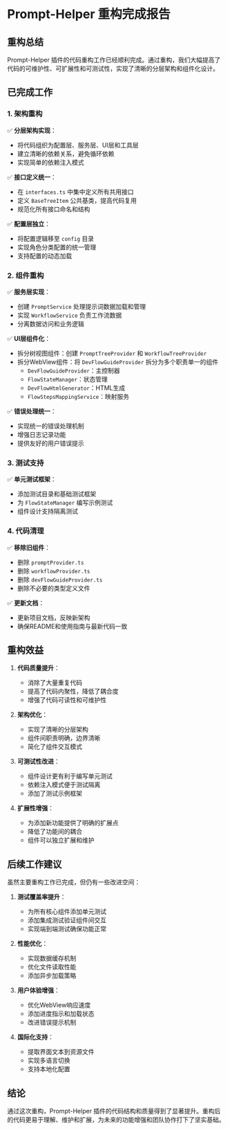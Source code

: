 # Prompt-Helper 重构完成报告

## 重构总结

Prompt-Helper 插件的代码重构工作已经顺利完成。通过重构，我们大幅提高了代码的可维护性、可扩展性和可测试性，实现了清晰的分层架构和组件化设计。

## 已完成工作

### 1. 架构重构

✅ **分层架构实现**：
- 将代码组织为配置层、服务层、UI层和工具层
- 建立清晰的依赖关系，避免循环依赖
- 实现简单的依赖注入模式

✅ **接口定义统一**：
- 在 `interfaces.ts` 中集中定义所有共用接口
- 定义 `BaseTreeItem` 公共基类，提高代码复用
- 规范化所有接口命名和结构

✅ **配置层独立**：
- 将配置逻辑移至 `config` 目录
- 实现角色分类配置的统一管理
- 支持配置的动态加载

### 2. 组件重构

✅ **服务层实现**：
- 创建 `PromptService` 处理提示词数据加载和管理
- 实现 `WorkflowService` 负责工作流数据
- 分离数据访问和业务逻辑

✅ **UI层组件化**：
- 拆分树视图组件：创建 `PromptTreeProvider` 和 `WorkflowTreeProvider`
- 拆分WebView组件：将 `DevFlowGuideProvider` 拆分为多个职责单一的组件
  - `DevFlowGuideProvider`：主控制器
  - `FlowStateManager`：状态管理
  - `DevFlowHtmlGenerator`：HTML生成
  - `FlowStepsMappingService`：映射服务

✅ **错误处理统一**：
- 实现统一的错误处理机制
- 增强日志记录功能
- 提供友好的用户错误提示

### 3. 测试支持

✅ **单元测试框架**：
- 添加测试目录和基础测试框架
- 为 `FlowStateManager` 编写示例测试
- 组件设计支持隔离测试

### 4. 代码清理

✅ **移除旧组件**：
- 删除 `promptProvider.ts`
- 删除 `workflowProvider.ts`
- 删除 `devFlowGuideProvider.ts`
- 删除不必要的类型定义文件

✅ **更新文档**：
- 更新项目文档，反映新架构
- 确保README和使用指南与最新代码一致

## 重构效益

1. **代码质量提升**：
   - 消除了大量重复代码
   - 提高了代码内聚性，降低了耦合度
   - 增强了代码可读性和可维护性

2. **架构优化**：
   - 实现了清晰的分层架构
   - 组件间职责明确，边界清晰
   - 简化了组件交互模式

3. **可测试性改进**：
   - 组件设计更有利于编写单元测试
   - 依赖注入模式便于测试隔离
   - 添加了测试示例框架

4. **扩展性增强**：
   - 为添加新功能提供了明确的扩展点
   - 降低了功能间的耦合
   - 组件可以独立扩展和维护

## 后续工作建议

虽然主要重构工作已完成，但仍有一些改进空间：

1. **测试覆盖率提升**：
   - 为所有核心组件添加单元测试
   - 添加集成测试验证组件间交互
   - 实现端到端测试确保功能正常

2. **性能优化**：
   - 实现数据缓存机制
   - 优化文件读取性能
   - 添加异步加载策略

3. **用户体验增强**：
   - 优化WebView响应速度
   - 添加进度指示和加载状态
   - 改进错误提示机制

4. **国际化支持**：
   - 提取界面文本到资源文件
   - 实现多语言切换
   - 支持本地化配置

## 结论

通过这次重构，Prompt-Helper 插件的代码结构和质量得到了显著提升。重构后的代码更易于理解、维护和扩展，为未来的功能增强和团队协作打下了坚实基础。 